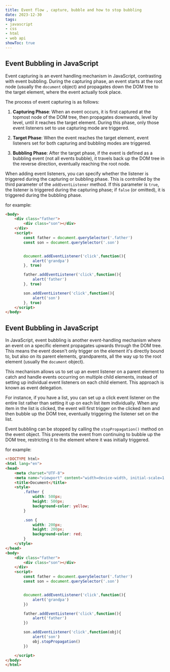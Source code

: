 ```yaml
---
title: Event flow , capture, bubble and how to stop bubbling
date: 2023-12-30
tags: 
- javascript
- css
- html
- web api
showToc: true
---
```


## Event Bubbling in JavaScript

Event capturing is an event handling mechanism in JavaScript, contrasting with event bubbling. During the capturing phase, an event starts at the root node (usually the `document` object) and propagates down the DOM tree to the target element, where the event actually took place.

The process of event capturing is as follows:


1. **Capturing Phase**: When an event occurs, it is first captured at the topmost node of the DOM tree, then propagates downwards, level by level, until it reaches the target element. During this phase, only those event listeners set to use capturing mode are triggered.

2. **Target Phase**: When the event reaches the target element, event listeners set for both capturing and bubbling modes are triggered.

3. **Bubbling Phase**: After the target phase, if the event is defined as a bubbling event (not all events bubble), it travels back up the DOM tree in the reverse direction, eventually reaching the root node.

When adding event listeners, you can specify whether the listener is triggered during the capturing or bubbling phase. This is controlled by the third parameter of the `addEventListener` method. If this parameter is `true`, the listener is triggered during the capturing phase; if `false` (or omitted), it is triggered during the bubbling phase.

for example:
``` html
<body>
    <div class="father">
        <div class="son"></div>
    </div>
    <script>
        const father = document.querySelector('.father')
        const son = document.querySelector('.son')


        document.addEventListener('click',function(){
            alert('grandpa')
        }, true)

        father.addEventListener('click',function(){
            alert('father')
        }, true)

        son.addEventListener('click',function(){
            alert('son')
        }, true)
    </script>
</body>
```

## Event Bubbling in JavaScript

In JavaScript, event bubbling is another event-handling mechanism where an event on a specific element propagates upwards through the DOM tree. This means the event doesn't only trigger on the element it's directly bound to, but also on its parent elements, grandparents, all the way up to the root element (usually the `document` object).

This mechanism allows us to set up an event listener on a parent element to catch and handle events occurring on multiple child elements, instead of setting up individual event listeners on each child element. This approach is known as event delegation.

For instance, if you have a list, you can set up a click event listener on the entire list rather than setting it up on each list item individually. When any item in the list is clicked, the event will first trigger on the clicked item and then bubble up the DOM tree, eventually triggering the listener set on the list.

Event bubbling can be stopped by calling the `stopPropagation()` method on the event object. This prevents the event from continuing to bubble up the DOM tree, restricting it to the element where it was initially triggered.

for example:

``` html
<!DOCTYPE html>
<html lang="en">
<head>
    <meta charset="UTF-8">
    <meta name="viewport" content="width=device-width, initial-scale=1.0">
    <title>Document</title>
    <style>
        .father {
            width: 500px;
            height: 500px;
            background-color: yellow;
        }

        .son {
            width: 200px;
            height: 200px;
            background-color: red;
        }
    </style>
</head>
<body>
    <div class="father">
        <div class="son"></div>
    </div>
    <script>
        const father = document.querySelector('.father')
        const son = document.querySelector('.son')


        document.addEventListener('click',function(){
            alert('grandpa')
        })

        father.addEventListener('click',function(){
            alert('father')
        })

        son.addEventListener('click',function(obj){
            alert('son')
            obj.stopPropagation()
        })

    </script>
</body>
</html>
```